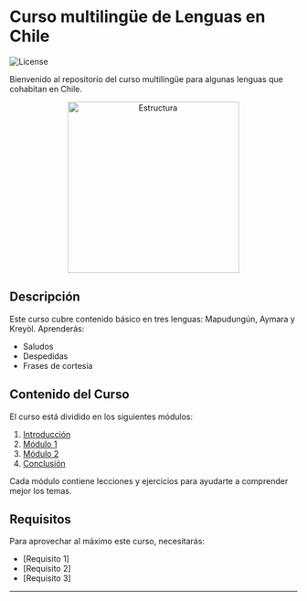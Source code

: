 # Curso multilingüe de Lenguas en Chile

![License](https://img.shields.io/badge/license-MIT-blue.svg)

Bienvenido al repositorio del curso multilingüe para algunas lenguas que cohabitan en Chile. 

<p style="text-align:center"> <img src ="https://images.unsplash.com/photo-1478827387698-1527781a4887?q=80&w=1470&auto=format&fit=crop&ixlib=rb-4.0.3&ixid=M3wxMjA3fDB8MHxwaG90by1wYWdlfHx8fGVufDB8fHx8fA%3D%3D" alt="Estructura" width="300"/>
 </p>


## Descripción

Este curso cubre contenido básico en tres lenguas: Mapudungún, Aymara y Kreyòl. Aprenderás:

- Saludos
- Despedidas
- Frases de cortesía

## Contenido del Curso

El curso está dividido en los siguientes módulos:

1. [Introducción](#introducción)
2. [Módulo 1](#módulo-1)
3. [Módulo 2](#módulo-2)
4. [Conclusión](#conclusión)

Cada módulo contiene lecciones y ejercicios para ayudarte a comprender mejor los temas.

## Requisitos

Para aprovechar al máximo este curso, necesitarás:

- [Requisito 1]
- [Requisito 2]
- [Requisito 3]

---
